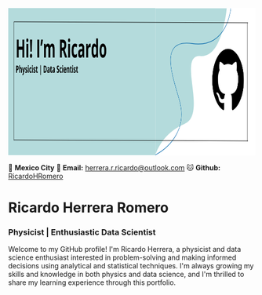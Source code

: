 <img src="https://github.com/RicardoHRomero/RicardoHRomero/blob/main/Banner%20GitHub.png" width="1000" height="300">



📍 **Mexico City**  📧 **Email:** [herrera.r.ricardo@outlook.com](mailto:herrera.r.ricardo@outlook.com) 🐱 **Github:** [RicardoHRomero](https://github.com/RicardoHRomero)

# Ricardo Herrera Romero 
### Physicist | Enthusiastic Data Scientist

Welcome to my GitHub profile! I'm Ricardo Herrera, a physicist and data science enthusiast interested in problem-solving and making informed decisions using analytical and statistical techniques. I'm always growing my skills and knowledge in both physics and data science, and I'm thrilled to share my learning experience through this portfolio.


<!--
**RicardoHRomero/RicardoHRomero** is a ✨ _special_ ✨ repository because its `README.md` (this file) appears on your GitHub profile.

Here are some ideas to get you started:

- 🔭 I’m currently working on ...
- 🌱 I’m currently learning ...
- 👯 I’m looking to collaborate on ...
- 🤔 I’m looking for help with ...
- 💬 Ask me about ...
- 📫 How to reach me: ...
- 😄 Pronouns: ...
- ⚡ Fun fact: ...
-->
